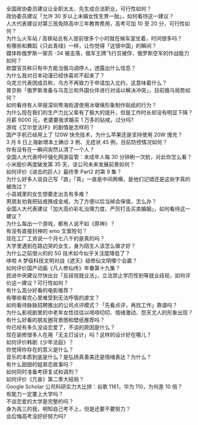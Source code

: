 全国政协委员建议让全职太太、先生成合法职业，可行性如何？  
政协委员建议「允许 30 岁以上未婚女性生育一胎」，如何看待这一建议？  
人大代表建议对第三孩免除高中三年教育费用，高考可加 10 至 20 分，可行性如何？  
为什么火车站 / 高铁站总有人提前很多个小时就在候车室坐着，时间很多吗？  
有哪些和舞蹈《只此青绿》一样，让你觉得「这很中国」的瞬间？  
媒体称俄罗斯一架苏 -34 被击落，俄军王牌飞行员被俘，俄罗斯空军的作战能力如何？  
欧盟官员称只有中方能当俄乌调停人，透露出什么信息？  
为什么我对日本动漫已经快喜欢不起来了？  
乌克兰代表团成员称，乌方不再致力于申请加入北约，这意味着什么？  
普京称「俄罗斯准备与乌克兰和外国伙伴进行对话以解决冲突」，目前俄乌局势如何？  
如何看待有人举报深圳粤海街道使用冰墩墩形象制作贴纸的行为？  
为什么现在我们的生产力比父辈有了极大的提升，但是工作时长却没有明显下降？  
月薪 6000 元，老婆要我求婚买 1 万多的钻戒，过分吗?  
游戏《艾尔登法环》的剧情是怎样的？  
国产手机已经用上了 120W 快充技术，为什么苹果还是坚持使用 20W 慢充？  
3 月 6 日上海新增本土确诊 3 例、无症状 45 例，目前防控情况如何？  
你有没有在一瞬间突然认清了一个人？  
全国人大代表呼吁强化网游监管：未成年人每 30 分钟刷一次脸，对此你怎么看？  
小米股价再度破发第 35 天，该公司未来发展前景如何？  
如何评价《进击的巨人》最终季 Part2 的第 9 集？  
为什么好多人说自己写「直」「真」一直是中间两横，是他们记错还是这些字真的被改过？  
小县城里的女生想要走出去有多难？  
男朋友劝我把钻戒换成金戒，为了方便以后当掉会保值，怎么办？  
全国人大代表建议「加大高价彩礼治理力度、严厉打击买卖婚姻」，如何看待这一建议？  
为什么每出一个游戏，都有人说不如《原神》？  
有没有直接封神的 emo 文案短句？  
现在工厂工资说一个月七八千的是真的吗？  
大学里遇到在路边哭的女生，身为陌生人该怎么做才好？  
为什么之前很火的的 5G 技术如今似乎关注度降低了？  
哆啦 A 梦级科技文明对战《遮天》级修仙文明哪个会赢？  
如何评价国产动画《凡人修仙传》年番第十九集？  
民进中央建议尽快出台「反歧视就业法」，立法禁止学历性别等就业歧视，如何评价这一建议？可行性如何？  
有什么高分好看的电影推荐？  
有哪些看完心里难受到无法呼吸的虐文？  
如何看待脉脉招聘推出的公司点评模式？「先看点评，再找工作」靠谱吗？  
为什么影视剧里的中老年女性往往以唠唠叨叨、情绪激动、怨天尤人的形象出现？  
有什么好看的朋友圈背景图和壁纸推荐吗？  
你已经有多久没谈恋爱了，不谈的原因是什么？  
现在装修很多人在用「无主灯设计」吗？这样的设计好在哪儿？  
如何评价韩剧《少年法庭》？  
你觉得你存在的意义是什么？  
音乐的本质到底是什么？是弘扬真善美还是情绪表达？为什么？  
有什么甜甜的姐弟恋故事吗？  
如何同时准备考研复试和调剂？  
如何评价《亢奋》第二季大结局？  
Google Scholar 公司科研实力大比拼：谷歌 1161，华为 110，为何差 10 倍？  
有能力一定要上大学吗？  
不谈恋爱的大学是完整的吗？  
身为高三的我，明知自己考不上，但是还要不要努力？  
会后悔高考没好好努力吗?  
